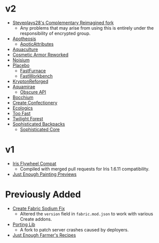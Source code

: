 # v2
- [Steveplays28's Complementary Reimagined fork](https://github.com/Steveplays28/ComplementaryReimagined)
  * Any problems that may arise from using this is entirely under the responsibility of encrypted group.
- [Apotheosis](https://www.curseforge.com/minecraft/mc-mods/apotheosis)
  * [ApoticAttributes](https://www.curseforge.com/minecraft/mc-mods/apothic-attributes)
- [Aquaculture](https://www.curseforge.com/minecraft/mc-mods/aquaculture)
- [Cosmetic Armor Reworked](https://www.curseforge.com/minecraft/mc-mods/cosmetic-armor-reworked)
- [Noisium](https://github.com/Steveplays28/noisium)
- [Placebo](https://www.curseforge.com/minecraft/mc-mods/placebo)
  * [FastFurnace](https://www.curseforge.com/minecraft/mc-mods/fastfurnace)
  * [FastWorkbench](https://www.curseforge.com/minecraft/mc-mods/fastworkbench)
- [KryptonReforged](https://www.curseforge.com/minecraft/mc-mods/krypton-reforged)
- [Aquamirae](https://www.curseforge.com/minecraft/mc-mods/ob-aquamirae)
  - [Obscure API](https://www.curseforge.com/minecraft/mc-mods/obscure-api)
- [Bocchium](https://www.curseforge.com/minecraft/mc-mods/bocchium)
- [Create Confectionery](https://www.curseforge.com/minecraft/mc-mods/create-confectionery)
- [Ecologics](https://www.curseforge.com/minecraft/mc-mods/ecologics)
- [Too Fast](https://www.curseforge.com/minecraft/mc-mods/too-fast)
- [Twilight Forest](https://www.curseforge.com/minecraft/mc-mods/the-twilight-forest)
- [Sophisticated Backpacks](sophisticated-backpacks)
  * [Sophisticated Core](https://www.curseforge.com/minecraft/mc-mods/sophisticated-core)

# v1
- [Iris Flywheel Compat](https://github.com/encode42/iris-flw-compat)
  * Compiled with merged pull requests for Iris 1.6.11 compatibility.
- [Just Enough Painting Previews](https://www.curseforge.com/minecraft/mc-mods/jepp)

# Previously Added
- [Create Fabric Sodium Fix](https://modrinth.com/mod/create-fabric-sodium-fix)
  * Altered the `version` field in `fabric.mod.json` to work with various Create addons.
- [Porting Lib](https://github.com/fabien-gigante/Porting-Lib)
  * A fork to patch server crashes caused by deployers.
- [Just Enough Farmer's Recipes](https://www.curseforge.com/minecraft/mc-mods/farmers-delight-jei-plugin)
